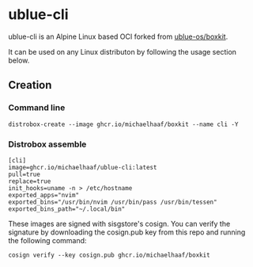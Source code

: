 # ublue-cli

ublue-cli is an Alpine Linux based OCI forked from [ublue-os/boxkit](). 

It can be used on any Linux distributon by following the usage section below.

## Creation

### Command line

`distrobox-create --image ghcr.io/michaelhaaf/boxkit --name cli -Y`

### Distrobox assemble

```
[cli]
image=ghcr.io/michaelhaaf/ublue-cli:latest 
pull=true
replace=true
init_hooks=uname -n > /etc/hostname
exported_apps="nvim"
exported_bins="/usr/bin/nvim /usr/bin/pass /usr/bin/tessen"
exported_bins_path="~/.local/bin"
```

These images are signed with sisgstore's cosign. You can verify the signature by downloading the cosign.pub key from this repo and running the following command:

`cosign verify --key cosign.pub ghcr.io/michaelhaaf/boxkit`
